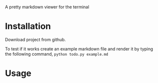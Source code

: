 A pretty markdown viewer for the terminal

# Installation
Download project from github.

To test if it works create an example markdown file and render it by typing the following command,
`python todo.py example.md`

# Usage

